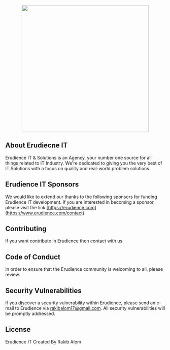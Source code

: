 <p align="center"><a href="https://erudience.com" target="_blank"><img src="https://erudience.com/storage/image/setting/UmEfuZl6qt5aDmKskeNHvbkAGeeaafz5bPSsW9c0.png" width="400"></a></p>

## About Erudiecne IT

Erudience IT & Solutions is an Agency, your number one source for all things related to IT Industry. We're dedicated to giving you the very best of IT Solutions with a focus on quality and real-world problem solutions.

## Erudience IT Sponsors

We would like to extend our thanks to the following sponsors for funding Erudience IT development. If you are interested in becoming a sponsor, please visit the link [https://erudience.com](https://www.erudience.com/contact).

## Contributing

If you want contribute in Erudience then contact with us.

## Code of Conduct

In order to ensure that the Erudience community is welcoming to all, please review.

## Security Vulnerabilities

If you discover a security vulnerability within Erudience, please send an e-mail to Erudience via [rakibalom17@gmail.com](mailto:rakibalom17@gmail.com). All security vulnerabilities will be promptly addressed.

## License

Erudience IT Created By Rakib Alom
